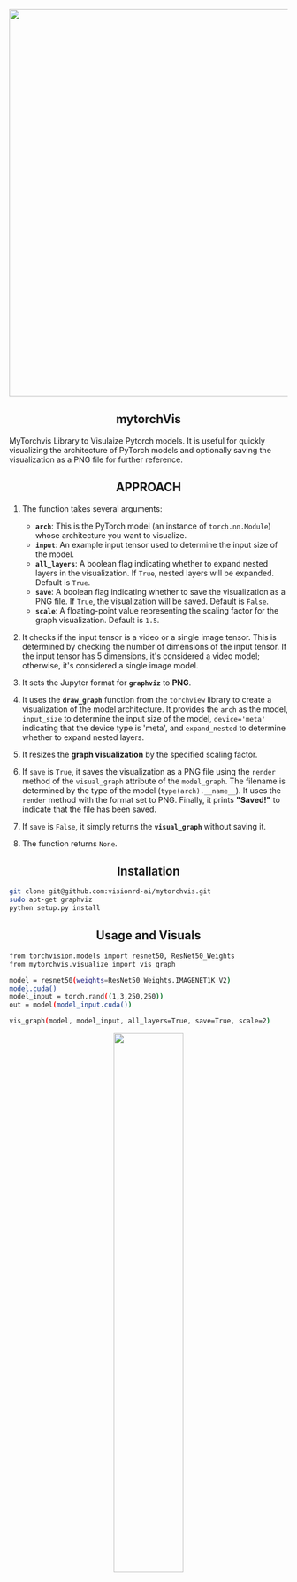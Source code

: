 
<p align="center">
  <a href="https://ultralytics.com/">
  <img width="700" src="https://github.com/visionrd-ai/.github/assets/145563962/79a92550-c2e4-49f3-8229-bfe6545e54ea"></a>
</p>

## <div align="center">mytorchVis</div>

MyTorchvis Library to Visulaize Pytorch models. It is useful for quickly visualizing the architecture of PyTorch models and optionally saving the visualization as a PNG file for further reference.

## <div align="center">APPROACH</div>

1. The function takes several arguments:
   - **`arch`**: This is the PyTorch model (an instance of `torch.nn.Module`) whose architecture you want to visualize.
   - **`input`**: An example input tensor used to determine the input size of the model.
   - **`all_layers`**: A boolean flag indicating whether to expand nested layers in the visualization. If `True`, nested layers will be expanded. Default is `True`.
   - **`save`**: A boolean flag indicating whether to save the visualization as a PNG file. If `True`, the visualization will be saved. Default is `False`.
   - **`scale`**: A floating-point value representing the scaling factor for the graph visualization. Default is `1.5`.

2. It checks if the input tensor is a video or a single image tensor. This is determined by checking the number of dimensions of the input tensor. If the input tensor has 5 dimensions, it's considered a video model; otherwise, it's considered a single image model.

3. It sets the Jupyter format for **`graphviz`** to **PNG**.

4. It uses the **`draw_graph`** function from the `torchview` library to create a visualization of the model architecture. It provides the `arch` as the model, `input_size` to determine the input size of the model, `device='meta'` indicating that the device type is 'meta', and `expand_nested` to determine whether to expand nested layers.

5. It resizes the **graph visualization** by the specified scaling factor.

6. If `save` is `True`, it saves the visualization as a PNG file using the `render` method of the `visual_graph` attribute of the `model_graph`. The filename is determined by the type of the model (`type(arch).__name__`). It uses the `render` method with the format set to PNG. Finally, it prints **"Saved!"** to indicate that the file has been saved.

7. If `save` is `False`, it simply returns the **`visual_graph`** without saving it.

8. The function returns `None`.


## <div align="center">Installation</div>
```bash
git clone git@github.com:visionrd-ai/mytorchvis.git
sudo apt-get graphviz
python setup.py install
```

## <div align="center">Usage and Visuals</div>
```bash
from torchvision.models import resnet50, ResNet50_Weights
from mytorchvis.visualize import vis_graph

model = resnet50(weights=ResNet50_Weights.IMAGENET1K_V2)
model.cuda()
model_input = torch.rand((1,3,250,250))
out = model(model_input.cuda())

vis_graph(model, model_input, all_layers=True, save=True, scale=2)
```
<div align="center">
  <p>
      <img width="50%" src="ResNet.png"></a>
  </p>
